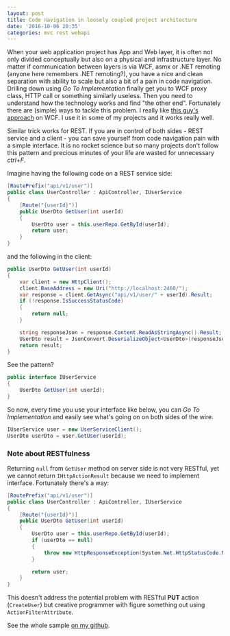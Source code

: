 ```yaml
---
layout: post
title: Code navigation in loosely coupled project architecture
date: '2016-10-06 20:35'
categories: mvc rest webapi
---
```


When your web application project has App and Web layer, it is often not only divided conceptually but also on a physical and infrastructure layer. No matter if communication between layers is via WCF, asmx or .NET remoting (anyone here remembers .NET remoting?), you have a nice and clean separation with ability to scale but also a bit of a pain in code navigation. Drilling down using _Go To Implementation_ finally get you to WCF proxy class, HTTP call or something similarly useless. Then you need to understand how the technology works and find "the other end".
Fortunately there are (simple) ways to tackle this problem. I really like [this guy's approach](http://www.codemag.com/article/0809101) on WCF. I use it in some of my projects and it works really well.

Similar trick works for REST. If you are in control of both sides - REST service and a client - you can save yourself from code navigation pain with a simple interface. It is no rocket science but so many projects don't follow this pattern and precious minutes of your life are wasted for unnecessary _ctrl+F_.

Imagine having the following code on a REST service side:

```csharp
[RoutePrefix("api/v1/user")]
public class UserController : ApiController, IUserService
{
    [Route("{userId}")]
    public UserDto GetUser(int userId)
    {
        UserDto user = this.userRepo.GetById(userId);
        return user;
    }
}
```

and the following in the client:

```csharp
public UserDto GetUser(int userId)
{
    var client = new HttpClient();
    client.BaseAddress = new Uri("http://localhost:2460/");
    var response = client.GetAsync("api/v1/user/" + userId).Result;
    if (!response.IsSuccessStatusCode)
    {
        return null;
    }

    string responseJson = response.Content.ReadAsStringAsync().Result;
    UserDto result = JsonConvert.DeserializeObject<UserDto>(responseJson);
    return result;
}
```

See the pattern?

```csharp
public interface IUserService
{
    UserDto GetUser(int userId);
}
```

So now, every time you use your interface like below, you can _Go To Implementation_ and easily see what's going on on both sides of the wire.

```csharp
IUserService user = new UserServiceClient();
UserDto userDto = user.GetUser(userId);
```

### Note about RESTfulness

Returning `null` from `GetUser` method on server side is not very RESTful, yet we cannot return `IHttpActionResult` because we need to implement interface. Fortunately there's a way:

```csharp
[RoutePrefix("api/v1/user")]
public class UserController : ApiController, IUserService
{
    [Route("{userId}")]
    public UserDto GetUser(int userId)
    {
        UserDto user = this.userRepo.GetById(userId);
        if (userDto == null)
        {
            throw new HttpResponseException(System.Net.HttpStatusCode.NotFound);
        }

        return user;
    }
}
```

This doesn't address the potential problem with RESTful __PUT__ action (`CreateUser`) but creative programmer with figure something out using `ActionFilterAttribute`.

See the whole sample [on my github](https://github.com/benetkiewicz/RestApiCodeNavigationSample).
